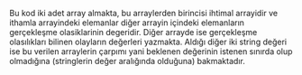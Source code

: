 Bu kod iki adet array almakta, bu arraylerden birincisi ihtimal arrayidir ve ithamla arrayindeki elemanlar diğer arrayin içindeki elemanların gerçekleşme olasiklarinin degeridir. Diğer arrayde ise gerçekleşme olasılıkları bilinen olayların değerleri yazmakta. Aldığı diğer iki string değeri ise 
bu verilen arraylerin çarpımı yani beklenen değerinin istenen sınırda olup olmadığına (stringlerin değer aralığında olduğuna) bakmaktadır.